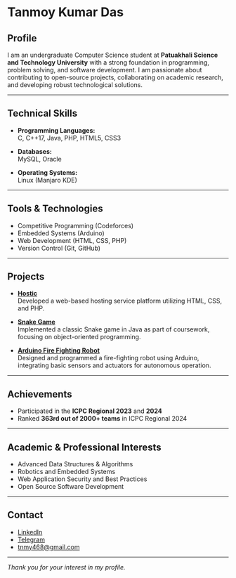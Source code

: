 # Tanmoy Kumar Das

## Profile

I am an undergraduate Computer Science student at **Patuakhali Science and Technology University** with a strong foundation in programming, problem solving, and software development. I am passionate about contributing to open-source projects, collaborating on academic research, and developing robust technological solutions.

---

## Technical Skills

- **Programming Languages:**  
  C, C++17, Java, PHP, HTML5, CSS3

- **Databases:**  
  MySQL, Oracle

- **Operating Systems:**  
  Linux (Manjaro KDE)

---

## Tools & Technologies

- Competitive Programming (Codeforces)
- Embedded Systems (Arduino)
- Web Development (HTML, CSS, PHP)
- Version Control (Git, GitHub)

---

## Projects

- [**Hostic**](https://github.com/tanmoykdas/Hostic)  
  Developed a web-based hosting service platform utilizing HTML, CSS, and PHP.

- [**Snake Game**](https://github.com/tanmoykdas/CCE-122/tree/main/snake_game)  
  Implemented a classic Snake game in Java as part of coursework, focusing on object-oriented programming.

- [**Arduino Fire Fighting Robot**](https://github.com/tanmoykdas/Arduino_Project)  
  Designed and programmed a fire-fighting robot using Arduino, integrating basic sensors and actuators for autonomous operation.

---

## Achievements

- Participated in the **ICPC Regional 2023** and **2024**
- Ranked **363rd out of 2000+ teams** in ICPC Regional 2024

---

## Academic & Professional Interests

- Advanced Data Structures & Algorithms
- Robotics and Embedded Systems
- Web Application Security and Best Practices
- Open Source Software Development

---

## Contact

- [LinkedIn](https://www.linkedin.com/in/tanmoy-kumar-das-207742278/)
- [Telegram](https://t.me/tanmoykdas)
- tnmy468@gmail.com

---

_Thank you for your interest in my profile._
